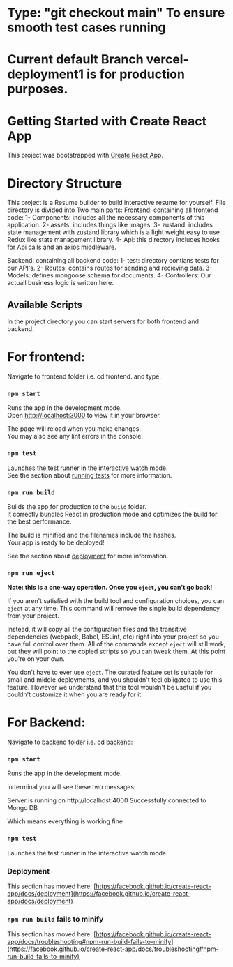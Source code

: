 # Type: "git checkout main" To ensure smooth test cases running

# Current default Branch vercel-deployment1 is for production purposes.

# Getting Started with Create React App

This project was bootstrapped with [Create React App](https://github.com/facebook/create-react-app).


# Directory Structure
This project is a Resume builder to build interactive resume for yourself. File directory is divided into Two main parts: 
Frontend: containing all frontend code: 
1- Components: includes all the necessary components of this application.
2- assets: includes things like images.
3- zustand: includes state management with zustand library which is a light weight easy to use Redux like state management library.
4- Api: this directory includes hooks for Api calls and an axios middleware.

Backend: containing all backend code: 
 1- test: directory contians tests for our API's.
 2- Routes: contains routes for sending and recieving data. 
 3- Models: defines mongoose schema for documents.
 4- Controllers: Our actuall business logic is written here. 

## Available Scripts

In the project directory you can start servers for both frontend and backend. 
# For frontend:

Navigate to frontend folder i.e. cd frontend. and type:

### `npm start`

Runs the app in the development mode.\
Open [http://localhost:3000](http://localhost:3000) to view it in your browser.

The page will reload when you make changes.\
You may also see any lint errors in the console.

### `npm test`

Launches the test runner in the interactive watch mode.\
See the section about [running tests](https://facebook.github.io/create-react-app/docs/running-tests) for more information.

### `npm run build`

Builds the app for production to the `build` folder.\
It correctly bundles React in production mode and optimizes the build for the best performance.

The build is minified and the filenames include the hashes.\
Your app is ready to be deployed!

See the section about [deployment](https://facebook.github.io/create-react-app/docs/deployment) for more information.

### `npm run eject`

**Note: this is a one-way operation. Once you `eject`, you can't go back!**

If you aren't satisfied with the build tool and configuration choices, you can `eject` at any time. This command will remove the single build dependency from your project.

Instead, it will copy all the configuration files and the transitive dependencies (webpack, Babel, ESLint, etc) right into your project so you have full control over them. All of the commands except `eject` will still work, but they will point to the copied scripts so you can tweak them. At this point you're on your own.

You don't have to ever use `eject`. The curated feature set is suitable for small and middle deployments, and you shouldn't feel obligated to use this feature. However we understand that this tool wouldn't be useful if you couldn't customize it when you are ready for it.

# For Backend: 
Navigate to backend folder i.e. cd backend:

### `npm start`

Runs the app in the development mode.

in terminal you will see these two messages: 

Server is running on http://localhost:4000
Successfully connected to Mongo DB

Which means everything is working fine

### `npm test`

Launches the test runner in the interactive watch mode.


### Deployment

This section has moved here: [https://facebook.github.io/create-react-app/docs/deployment](https://facebook.github.io/create-react-app/docs/deployment)

### `npm run build` fails to minify

This section has moved here: [https://facebook.github.io/create-react-app/docs/troubleshooting#npm-run-build-fails-to-minify](https://facebook.github.io/create-react-app/docs/troubleshooting#npm-run-build-fails-to-minify)
